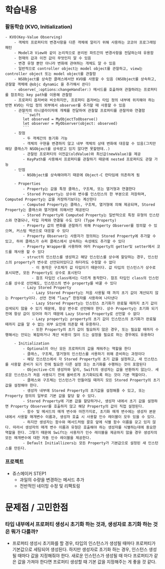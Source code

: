 
# 학습내용
### 활동학습 (KVO, Initialization)

    - KVO(Key-Value Observing)
        - 객체의 프로퍼티의 변경사항을 다른 객체에 알리기 위해 사용하는 코코아 프로그래밍 패턴
        - Model과 View와 같이 논리적으로 분리된 파트간의 변경사항을 전달하는데 유용함
        - 현재의 값과 이전 값이 무엇인지 알 수 있음
        - 변경 유형 뿐만 아니라 변화에 관여하는 개체도 알 수 있음
        - 일반적으로 controller object는 model object를 관찰하고, view는 controller object 또는 model object를 관찰함
        - NSObject를 상속한 클래스에서만 KVO를 사용할 수 있음 (NSObject를 상속하고, 관찰할 객체에 @objc dynamic 을 추가해서 쓴다)
        - observe(_:options:changeHandler:) 메서드를 호출하여 관찰하려는 프로퍼티를 참조하는 key path를 이용해 관찰함
        - 프로퍼티 옵저버와 비슷하지만, 프로퍼티 옵저버는 타입 정의 내부에 위치해야 하는 반면 KVO는 타입 정의 외부에서 observer를 추가할 때 사용할 수 있음
        - 관찰자의 이니셜라이저에 개체를 전달하여 관찰할 프로퍼티를 관찰자와 연결함
            ```swift
            let observed = MyObjectToObserve()
            let observer = MyObserver(object: observed)
            ```
        - 장점
            - 두 객체간의 동기화 가능
            - 객체의 구현을 변경하지 않고 내부 객체의 상태 변화에 대응할 수 있음(그치만 해당 클래스가 NSObject를 상속받고 있지 않다면 못할텐데..)
            - 관찰된 프로퍼티의 이전값(oldValue)와 최신값(newValue)을 제공
            - KeyPath를 사용해서 프로퍼티를 관찰하기 때문에 nested 프로퍼티도 관찰 가능
        - 단점
            - NSObject를 상속해야하기 때문에 Object-C 런타임에 의존하게 됨
            
        - Properties
            - Property는 값을 특정 클래스, 구조체, 또는 열거형과 연결한다
            - Stored Property는 상수와 변수를 인스턴스의 한 부분으로 저장하며, Computed Property는 값을 저장하기보다는 계산한다
            - Computed Property는 클래스, 구조체, 열거형에 의해 제공되며, Stored Property는 클래스와 열거형에 의해서만 제공된다
            - Stored Property와 Computed Property는 일반적으로 특정 유형의 인스턴스와 연결되나, 타입 자체와 연결될 수도 있다 (Type Property)
            - Property 값의 변화를 관찰하기 위해 Property Observer를 정의할 수 있으며, 커스텀 액션으로 대응할 수 있다
            - Property Observer는 사용자가 정의하는 Stored Property에 추가할 수 있고, 하위 클래스가 슈퍼 클래스에서 상속하는 속성에도 추가할 수 있다
            - Property Wrapper를 사용하여 여러 Property의 getter및 setter에서 코드를 재사용 할 수 있다
            - struct의 인스턴스를 생성하고 해당 인스턴스를 상수에 할당하는 경우, 인스턴스의 property가 변수로 선언되어있다고 하더라도 수정할 수 없다
                - 이 동작은 구조체가 값 타입이기 때문이다. 값 타입의 인스턴스가 상수로 표시되면, 모든 Property도 상수로 표시된다
                - 참조 타입인 class에서는 다르게 동작한다. 참조 타입인 class의 인스턴스를 상수로 선언해도, 인스턴스의 변수 property를 바꿀 수 있다
            - Lazy Stored Property
                - Lazy Stored Property는 처음 사용될 때 까지 초기 값이 계산되지 않는 Property이다. 선언 전에 “lazy” 한정자를 사용하여 나타낸다
                - Lazy Stored Property는 인스턴스 초기화가 완료될 때까지 초기 값이 검색되지 않을 수 있기 때문에, 항상 변수로 선언해야 한다. 상수 Property는 초기화 되기 전에 항상 값이 있어야 하기 때문에 Lazy Stored Property로 선언할 수 없다
                - Lazy property는 property의 초기 값이 인스턴스의 초기화가 완료될 때까지 값을 알 수 없는 외부 요인에 의존할 때 유용하다.
                - 또한 Property의 초기 값이 필요하지 않은 경우, 또는 필요할 때까지 수행해서는 안되는 복잡하거나 계산 비용이 많이 드는 설정을 필요로 하는 경우에도 유용하다
                
        - Initialization
            - Optional이 아닌 모든 프로퍼티의 값을 채워주는 역할을 한다
            - 클래스, 구조체, 열거형의 인스턴스를 사용하기 위해 준비하는 과정이다
            - 해당 인스턴스에서 각 Stored Property의 초기 값을 설정하고, 새 인스턴스를 사용할 준비가 되기 전에 필요한 다른 설정 또는 초기화를 수행하는 것이 포함된다
            - Objective-C의 생성자와 달리, Swift의 생성자는 값을 반환하지 않는다. 새로운 인스턴스가 처음 사용되기 전에 올바르게 초기화되도록 하는 것이 기본 역할이다.
            - 클래스와 구조체는 인스턴스가 만들어질 때까지 모든 Stored Property의 초기값을 설정해야 한다. 
            - 생성자 내부에 Stored Property의 초기값을 설정해줄 수 있고, 또는 Property 정의의 일부로 기본 값을 할당 할 수 있다.
            - Stored Property에 기본 값을 할당하거나, 생성자 내에서 초기 값을 설정하면 Property Observer를 호출하지 않고 해당 Property의 값이 직접 설정된다.
            - 함수 및 메서드의 매개 변수와 마찬가지로, 초기화 매개 변수에는 생성자 본문 내에서 사용할 매개변수 이름과, 생성자 호출 시 사용할 인수 레이블이 모두 있을 수 있다.
            - 하지만 생성자는 함수와 메서드처럼 괄호 앞에 식별 함수 이름을 갖고 있지 않다. 따라서 생성자의 매개 변수 이름과 유형은 호출해야 하는 생성자를 식별하는데에 중요한 역할을 한다. 그렇기 때문에 Swift는 사용자가 인수 레이블을 제공하지 않을 경우 생성자의 모든 매개변수에 대한 자동 인수 레이블을 제공한다.
            - Default Initiallizers는 모든 Property가 기본값으로 설정된 새 인스턴스를 만든다.

### 프로젝트
- 쥬스메이커 STEP1
    - 과일의 수량을 변경하는 메서드 추가
    - 전반적인 네이밍 수정 및 리팩토링
    

# 문제점 / 고민한점 

### 타입 내부에서 프로퍼티 생성시 초기화 하는 것과, 생성자로 초기화 하는 것은 뭐가 다를까?

- 프로퍼티 생성시 초기화를 할 경우, 타입의 인스턴스가 생성될 때마다 프로퍼티가 기본값으로 세팅되어 생성된다. 하지만 생성자로 초기화 하는 경우, 인스턴스 생성될 때마다 값을 지정해줘야 한다. 새로운 인스턴스가 생성될 때 마다 프로퍼티가 같은 값을 가져야 한다면 프로퍼티 생성할 때 기본 값을 지정해주는 게 좋을 것 같다. 


